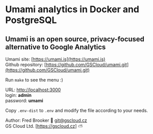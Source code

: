 # Umami analytics in Docker and PostgreSQL

## Umami is an open source, privacy-focused alternative to Google Analytics

Umami site: [https://umami.is](https://umami.is)  
Github repository: [https://github.com/GSCloud/umami.git](https://github.com/GSCloud/umami.git)

Run `make` to see the menu :)

URL: [http://localhost:3000](http://localhost:3000)  
login: **admin**  
password: **umami**

Copy `.env-dist` to `.env` and modify the file according to your needs.

Author: Fred Brooker 💌 <git@gscloud.cz>  
GS Cloud Ltd. [https://gscloud.cz] ⛅️
